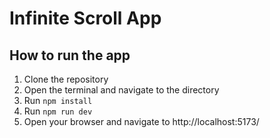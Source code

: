 # Infinite Scroll App

## How to run the app

1. Clone the repository
2. Open the terminal and navigate to the directory
3. Run `npm install`
4. Run `npm run dev`
5. Open your browser and navigate to http://localhost:5173/

